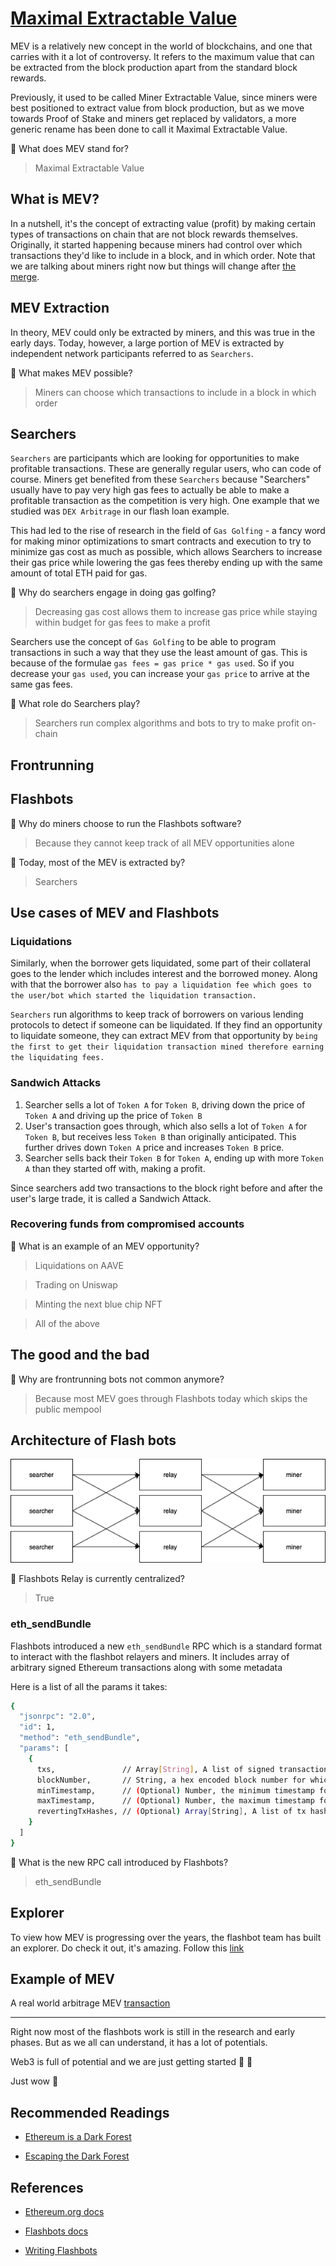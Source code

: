 # [Maximal Extractable Value](https://learnweb3.io/courses/c446d19f-a25d-42c6-b3e4-4311c5040587/lessons/b3dbf8e4-f774-46c7-ae7f-72c5e75374bc)

MEV is a relatively new concept in the world of blockchains, and one that carries with it a lot of controversy. It refers to the maximum value that can be extracted from the block production apart from the standard block rewards.

Previously, it used to be called Miner Extractable Value, since miners were best positioned to extract value from block production, but as we move towards Proof of Stake and miners get replaced by validators, a more generic rename has been done to call it Maximal Extractable Value.

🤔 What does MEV stand for?

> Maximal Extractable Value
## What is MEV?

In a nutshell, it's the concept of extracting value (profit) by making certain types of transactions on chain that are not block rewards themselves. Originally, it started happening because miners had control over which transactions they'd like to include in a block, and in which order. Note that we are talking about miners right now but things will change after [the merge](https://ethereum.org/en/upgrades/merge/).

## MEV Extraction

In theory, MEV could only be extracted by miners, and this was true in the early days. Today, however, a large portion of MEV is extracted by independent network participants referred to as `Searchers`. 

🤔 What makes MEV possible?

> Miners can choose which transactions to include in a block in which order

## Searchers

`Searchers` are participants which are looking for opportunities to make profitable transactions. These are generally regular users, who can code of course. Miners get benefited from these `Searchers` because "Searchers" usually have to pay very high gas fees to actually be able to make a profitable transaction as the competition is very high. One example that we studied was `DEX Arbitrage` in our flash loan example.

This had led to the rise of research in the field of `Gas Golfing` - a fancy word for making minor optimizations to smart contracts and execution to try to minimize gas cost as much as possible, which allows Searchers to increase their gas price while lowering the gas fees thereby ending up with the same amount of total ETH paid for gas.


🤔 Why do searchers engage in doing gas golfing?

> Decreasing gas cost allows them to increase gas price while staying within budget for gas fees to make a profit

Searchers use the concept of `Gas Golfing` to be able to program transactions in such a way that they use the least amount of gas. This is because of the formulae `gas fees = gas price * gas used`. So if you decrease your `gas used`, you can increase your `gas price` to arrive at the same gas fees.

🤔 What role do Searchers play?

> Searchers run complex algorithms and bots to try to make profit on-chain

## Frontrunning

## Flashbots

🤔 Why do miners choose to run the Flashbots software?

> Because they cannot keep track of all MEV opportunities alone


🤔 Today, most of the MEV is extracted by?

> Searchers

## Use cases of MEV and Flashbots

### Liquidations

Similarly, when the borrower gets liquidated, some part of their collateral goes to the lender which includes interest and the borrowed money. Along with that the borrower also `has to pay a liquidation fee which goes to the user/bot which started the liquidation transaction.`

`Searchers` run algorithms to keep track of borrowers on various lending protocols to detect if someone can be liquidated. If they find an opportunity to liquidate someone, they can extract MEV from that opportunity by `being the first to get their liquidation transaction mined therefore earning the liquidating fees.`

### Sandwich Attacks

1. Searcher sells a lot of `Token A` for `Token B`, driving down the price of `Token A` and driving up the price of `Token B`
2. User's transaction goes through, which also sells a lot of `Token A` for `Token B`, but receives less `Token B` than originally anticipated. This further drives down `Token A` price and increases `Token B` price.
3. Searcher sells back their `Token B` for `Token A`, ending up with more `Token A` than they started off with, making a profit.

Since searchers add two transactions to the block right before and after the user's large trade, it is called a Sandwich Attack.

### Recovering funds from compromised accounts

🤔 What is an example of an MEV opportunity?

> Liquidations on AAVE

> Trading on Uniswap

> Minting the next blue chip NFT

> All of the above

## The good and the bad

🤔 Why are frontrunning bots not common anymore?

> Because most MEV goes through Flashbots today which skips the public mempool

## Architecture of Flash bots

![Architecture of Flash bots!](./images/architecture_of_flash_bots.png "Architecture of Flash bots")

🤔 Flashbots Relay is currently centralized?

> True

### eth_sendBundle

Flashbots introduced a new `eth_sendBundle` RPC which is a standard format to interact with the flashbot relayers and miners. It includes array of arbitrary signed Ethereum transactions along with some metadata

Here is a list of all the params it takes:

```sh
{
  "jsonrpc": "2.0",
  "id": 1,
  "method": "eth_sendBundle",
  "params": [
    {
      txs,               // Array[String], A list of signed transactions to execute in an atomic bundle
      blockNumber,       // String, a hex encoded block number for which this bundle is valid on
      minTimestamp,      // (Optional) Number, the minimum timestamp for which this bundle is valid, in seconds since the unix epoch
      maxTimestamp,      // (Optional) Number, the maximum timestamp for which this bundle is valid, in seconds since the unix epoch
      revertingTxHashes, // (Optional) Array[String], A list of tx hashes that are allowed to revert
    }
  ]
}
```

🤔 What is the new RPC call introduced by Flashbots?

> eth_sendBundle

## Explorer

To view how MEV is progressing over the years, the flashbot team has built an explorer. Do check it out, it's amazing. Follow this [link](https://explore.flashbots.net/)

## Example of MEV

A real world arbitrage MEV [transaction](https://etherscan.io/tx/0x2bde6e654eb93c990ae5b50a75ce66ef89ea77fb05836d7f347a8409f141599f)

---

Right now most of the flashbots work is still in the research and early phases. But as we all can understand, it has a lot of potentials.

Web3 is full of potential and we are just getting started 🚀 👀

Just wow 🤯

## Recommended Readings

- [Ethereum is a Dark Forest](https://www.paradigm.xyz/2020/08/ethereum-is-a-dark-forest)

- [Escaping the Dark Forest](https://samczsun.com/escaping-the-dark-forest/)

## References

- [Ethereum.org docs](https://ethereum.org/en/developers/docs/mev/)

- [Flashbots docs](https://docs.flashbots.net/flashbots-auction/overview)

- [Writing Flashbots](https://writings.flashbots.net/writings/searching-post-merge)
